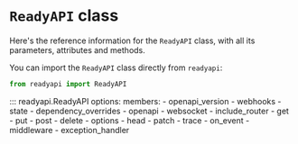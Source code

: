 # `ReadyAPI` class

Here's the reference information for the `ReadyAPI` class, with all its parameters, attributes and methods.

You can import the `ReadyAPI` class directly from `readyapi`:

```python
from readyapi import ReadyAPI
```

::: readyapi.ReadyAPI
    options:
        members:
            - openapi_version
            - webhooks
            - state
            - dependency_overrides
            - openapi
            - websocket
            - include_router
            - get
            - put
            - post
            - delete
            - options
            - head
            - patch
            - trace
            - on_event
            - middleware
            - exception_handler
